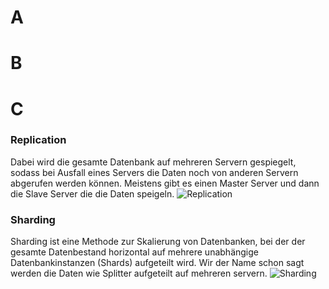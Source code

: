 # A

# B

# C
### Replication
Dabei wird die gesamte Datenbank auf mehreren Servern gespiegelt, sodass bei Ausfall eines Servers die Daten noch von anderen Servern abgerufen werden können. Meistens gibt es einen Master Server und dann die Slave Server die die Daten speigeln.
![Replication](https://webimages.mongodb.com/_com_assets/cms/lly2dso5vg9pytd6i-image5.jpg?auto=format%252Ccompress)
### Sharding
Sharding  ist eine Methode zur Skalierung von Datenbanken, bei der der gesamte Datenbestand horizontal auf mehrere unabhängige Datenbankinstanzen (Shards) aufgeteilt wird. Wir der Name schon sagt werden die Daten wie Splitter aufgeteilt auf mehreren servern.
![Sharding](https://webimages.mongodb.com/_com_assets/cms/lly1yiwh4ydk2oy7b-image3.png?auto=format%252Ccompress)

